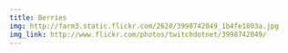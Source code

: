 ```yaml
---
title: Berries 
img: http://farm3.static.flickr.com/2628/3998742049_1b4fe1803a.jpg 
img_link: http://www.flickr.com/photos/twitchdotnet/3998742049/ 
---
```

